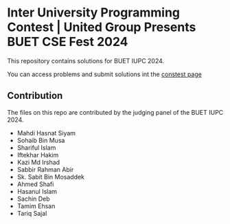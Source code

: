 # Inter University Programming Contest | United Group Presents BUET CSE Fest 2024

This repository contains solutions for BUET IUPC 2024.

You can access problems and submit solutions int the [constest page](https://toph.co/c/inter-university-buet-cse-fest-2024)

## Contribution
The files on this repo are contributed by the judging panel of the BUET IUPC 2024.

- Mahdi Hasnat Siyam
- Sohaib Bin Musa
- Shariful Islam
- Iftekhar Hakim
- Kazi Md Irshad
- Sabbir Rahman Abir
- Sk. Sabit Bin Mosaddek
- Ahmed Shafi
- Hasanul Islam
- Sachin Deb
- Tamim Ehsan
- Tariq Sajal